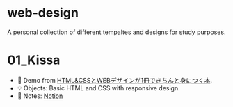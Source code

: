 # web-design

A personal collection of different tempaltes and designs for study purposes.

# 01_Kissa

* 🎊 Demo from [HTML&CSSとWEBデザインが1冊できちんと身につく本](https://www.amazon.co.jp/HTML-CSS%E3%81%A8Web%E3%83%87%E3%82%B6%E3%82%A4%E3%83%B3%E3%81%8C-1%E5%86%8A%E3%81%A7%E3%81%8D%E3%81%A1%E3%82%93%E3%81%A8%E8%BA%AB%E3%81%AB%E3%81%A4%E3%81%8F%E6%9C%AC-%E6%9C%8D%E9%83%A8-%E9%9B%84%E6%A8%B9/dp/4774190640).
* 💡 Objects: Basic HTML and CSS with responsive design.
* 📓 Notes: [Notion](https://adrian-tam.notion.site/HTML-CSS-WEB-1-def1de6771aa45efac2d2585270cd0cc)
